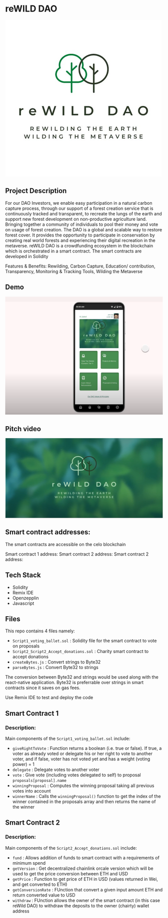 # reWILD DAO
![alt text](logo.jpg?raw=true)


## Project Description
For our DAO Investors, we enable easy participation in a natural carbon capture process, through our support of a forest creation service that is continuously tracked and transparent, to recreate the lungs of the earth and support new forest development on non-productive agriculture land. Bringing together a community of individuals to pool their money and vote on usage of forest creation. The DAO is a global and scalable way to restore forest cover. It provides the opportunity to participate in conservation by creating real world forests and experiencing their digital recreation in the metaverse. reWILD DAO is a crowdfunding ecosystem in the blockchain which is orchestrated in a smart contract. The smart contracts are developed in Solidity

Features & Benefits: Rewilding, Carbon Capture, Education/ contribution, Transparency, Monitoring & Tracking Tools, Wilding the Metaverse


## Demo 
[![Watch the video](figma_demo.PNG)](https://youtu.be/SFtsUrz0o0A)


## Pitch video
[![Watch the video](video_cover.PNG)](https://youtu.be/iJS-qD1JTiU)


## Smart contract addresses: 
The smart contracts are accessible on the celo blockchain 

Smart contract 1 address:
Smart contract 2 address: 
Smart contract 2 address: 

## Tech Stack 
* Solidity 
* Remix IDE 
* Openzepplin 
* Javascript 

## Files
This repo contains 4 files namely:
* `Script1_voting_ballet.sol` : Solidity file for the smart contract to vote on proposals
* `Script2_Script2_Accept_donations.sol` : Charity smart contract to accept donations 
* `createBytes.js` : Convert strings to Byte32
* `parseBytes.js` : Convert Byte32 to strings 

The conversion between Byte32 and strings would be used along with the react-native application. Byte32 is preferrable over strings in smart contracts since it saves on gas fees. 
 
Use Remix IDE to test and deploy the code

##  Smart Contract 1 
### Description: 
Main components of the `Script1_voting_ballet.sol` include:
* `giveRightToVote` : Function returns a boolean (i.e. true or false). If true, a voter as already voted or delegate his or her right to vote to another voter, and if false, voter has not voted yet and has a weight (voting power) = 1
* `delegate` : Delegate votes to another voter
* `vote` : Give vote (including votes delegated to self) to proposal `proposals[proposal].name`
* `winningProposal` : Computes the winning proposal taking all previous votes into account
* `winnerName` : Calls the `winningProposal()` function to get the index of the winner contained in the proposals array and then returns the name of the winner

## Smart Contract 2
### Description: 
Main components of the `Script2_Accept_donations.sol` include:
* `fund` : Allows addition of funds to smart contract with a requirements of minimum spend
* `getVersion` : Get decentralized chainlink orcale version which will be used to get the price conversion between ETH and USD 
* `getPrice` : Function to get price of ETH in USD (values returned in Wei, and get converted to ETH)
* `getConversionRate` : FUnction that convert a given input amount ETH and return converted value to USD 
* `withdraw` : FUnction allows the owner of the smart contract (in this case reWild DAO) to withdraw the deposits to the owner (chairty) wallet address 

